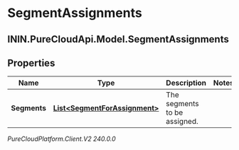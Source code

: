 # SegmentAssignments

## ININ.PureCloudApi.Model.SegmentAssignments

## Properties

|Name | Type | Description | Notes|
|------------ | ------------- | ------------- | -------------|
| **Segments** | [**List&lt;SegmentForAssignment&gt;**](SegmentForAssignment) | The segments to be assigned. | |



_PureCloudPlatform.Client.V2 240.0.0_

